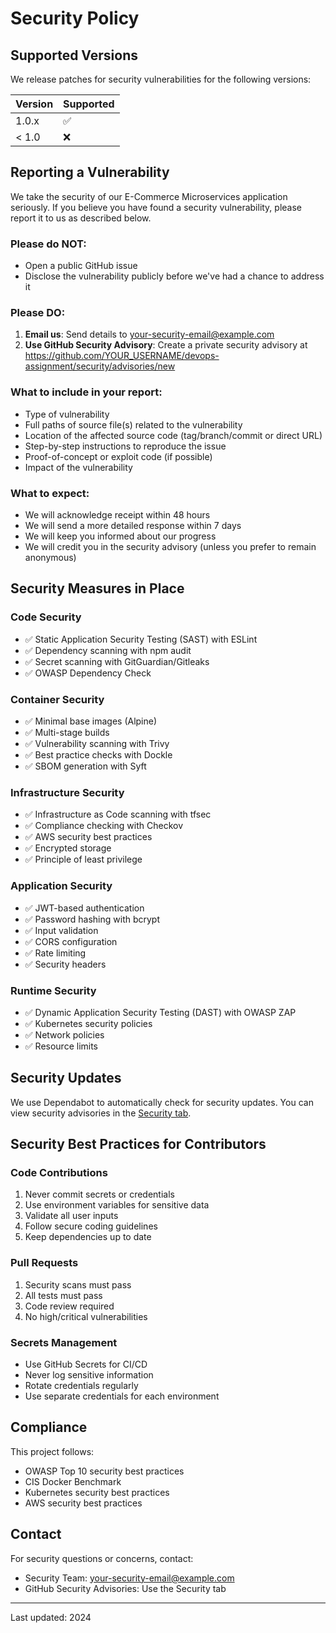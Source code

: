 # Security Policy

## Supported Versions

We release patches for security vulnerabilities for the following versions:

| Version | Supported          |
| ------- | ------------------ |
| 1.0.x   | :white_check_mark: |
| < 1.0   | :x:                |

## Reporting a Vulnerability

We take the security of our E-Commerce Microservices application seriously. If you believe you have found a security vulnerability, please report it to us as described below.

### Please do NOT:
- Open a public GitHub issue
- Disclose the vulnerability publicly before we've had a chance to address it

### Please DO:
1. **Email us**: Send details to your-security-email@example.com
2. **Use GitHub Security Advisory**: Create a private security advisory at https://github.com/YOUR_USERNAME/devops-assignment/security/advisories/new

### What to include in your report:
- Type of vulnerability
- Full paths of source file(s) related to the vulnerability
- Location of the affected source code (tag/branch/commit or direct URL)
- Step-by-step instructions to reproduce the issue
- Proof-of-concept or exploit code (if possible)
- Impact of the vulnerability

### What to expect:
- We will acknowledge receipt within 48 hours
- We will send a more detailed response within 7 days
- We will keep you informed about our progress
- We will credit you in the security advisory (unless you prefer to remain anonymous)

## Security Measures in Place

### Code Security
- ✅ Static Application Security Testing (SAST) with ESLint
- ✅ Dependency scanning with npm audit
- ✅ Secret scanning with GitGuardian/Gitleaks
- ✅ OWASP Dependency Check

### Container Security
- ✅ Minimal base images (Alpine)
- ✅ Multi-stage builds
- ✅ Vulnerability scanning with Trivy
- ✅ Best practice checks with Dockle
- ✅ SBOM generation with Syft

### Infrastructure Security
- ✅ Infrastructure as Code scanning with tfsec
- ✅ Compliance checking with Checkov
- ✅ AWS security best practices
- ✅ Encrypted storage
- ✅ Principle of least privilege

### Application Security
- ✅ JWT-based authentication
- ✅ Password hashing with bcrypt
- ✅ Input validation
- ✅ CORS configuration
- ✅ Rate limiting
- ✅ Security headers

### Runtime Security
- ✅ Dynamic Application Security Testing (DAST) with OWASP ZAP
- ✅ Kubernetes security policies
- ✅ Network policies
- ✅ Resource limits

## Security Updates

We use Dependabot to automatically check for security updates. You can view security advisories in the [Security tab](../../security).

## Security Best Practices for Contributors

### Code Contributions
1. Never commit secrets or credentials
2. Use environment variables for sensitive data
3. Validate all user inputs
4. Follow secure coding guidelines
5. Keep dependencies up to date

### Pull Requests
1. Security scans must pass
2. All tests must pass
3. Code review required
4. No high/critical vulnerabilities

### Secrets Management
- Use GitHub Secrets for CI/CD
- Never log sensitive information
- Rotate credentials regularly
- Use separate credentials for each environment

## Compliance

This project follows:
- OWASP Top 10 security best practices
- CIS Docker Benchmark
- Kubernetes security best practices
- AWS security best practices

## Contact

For security questions or concerns, contact:
- Security Team: your-security-email@example.com
- GitHub Security Advisories: Use the Security tab

---

Last updated: 2024

